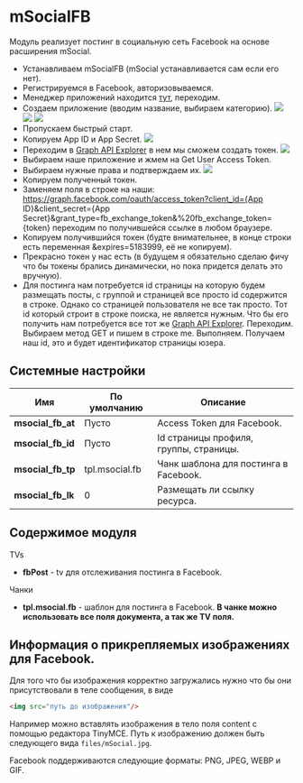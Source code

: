 # mSocialFB

Модуль реализует постинг в социальную сеть Facebook на основе расширения mSocial.

* Устанавливаем mSocialFB (mSocial устанавливается сам если его нет).
* Регистрируемся в Facebook, авторизовываемся.
* Менеджер приложений находится [тут][1], переходим.
* Создаем приложение (вводим название, выбираем категорию).
[![](https://file.modx.pro/files/a/4/7/a472e5e913b92dd927a886696853de28s.jpg)](https://file.modx.pro/files/a/4/7/a472e5e913b92dd927a886696853de28.png)
[![](https://file.modx.pro/files/4/e/7/4e7725932f2903a4bfb009e9b20270acs.jpg)](https://file.modx.pro/files/4/e/7/4e7725932f2903a4bfb009e9b20270ac.png)
[![](https://file.modx.pro/files/7/d/3/7d3cbe2842c43b7c73b304daa6d0aa9cs.jpg)](https://file.modx.pro/files/7/d/3/7d3cbe2842c43b7c73b304daa6d0aa9c.png)
* Пропускаем быстрый старт.
* Копируем App ID и App Secret.
[![](https://file.modx.pro/files/e/4/0/e409d4a49a8987b7dfa3f1940d980470s.jpg)](https://file.modx.pro/files/e/4/0/e409d4a49a8987b7dfa3f1940d980470.png)
* Переходим в [Graph API Explorer][2] в нем мы сможем создать токен.
[![](https://file.modx.pro/files/1/3/1/131abd100a39cc4fda49ddff107b6b5ds.jpg)](https://file.modx.pro/files/1/3/1/131abd100a39cc4fda49ddff107b6b5d.png)
* Выбираем наше приложение и жмем на Get User Access Token.
* Выбираем нужные права и подтверждаем их.
[![](https://file.modx.pro/files/0/f/5/0f50553e147706a7c7746a6676b2dc60s.jpg)](https://file.modx.pro/files/0/f/5/0f50553e147706a7c7746a6676b2dc60.png)
* Копируем полученный токен.
* Заменяем поля в строке на наши: <https://graph.facebook.com/oauth/access_token?client_id={App> ID}&client_secret={App Secret}&grant_type=fb_exchange_token&%20fb_exchange_token={token} переходим по получившейся ссылке в любом браузере.
* Копируем получившийся токен (будте внимательнее, в конце строки есть переменная &expires=5183999, её не копируем).
* Прекрасно токен у нас есть (в будущем я обязательно сделаю фичу что бы токены брались динамически, но пока придется делать это вручную).
* Для постинга нам потребуется id страницы на которую будем размещать посты, с группой и страницей все просто id содержится в строке. Однако со страницей пользователя не все так просто. Тот id который строит в строке поиска, не является нужным. Что бы его получить нам потребуется все тот же [Graph API Explorer][2]. Переходим. Выбираем метод GET и пишем в строке me. Выполняем. Получаем наш id, это и будет идентификатор страницы юзера.

## Системные настройки

| Имя               | По умолчанию   | Описание                               |
| ----------------- | -------------- | -------------------------------------- |
| **msocial_fb_at** | Пусто          | Access Token для Facebook.             |
| **msocial_fb_id** | Пусто          | Id страницы профиля, группы, страницы. |
| **msocial_fb_tp** | tpl.msocial.fb | Чанк шаблона для постинга в Facebook.  |
| **msocial_fb_lk** | 0              | Размещать ли ссылку ресурса.           |

## Содержимое модуля

TVs

* **fbPost** - tv для отслеживания постинга в Facebook.

Чанки

* **tpl.msocial.fb** - шаблон для постинга в Facebook.
**В чанке можно использовать все поля документа, а так же TV поля.**

## Информация о прикрепляемых изображениях для Facebook.

Для того что бы изображения корректно загружались нужно что бы они присутствовали в теле сообщения, в виде

```html
<img src="путь до изображения"/>
```

Например можно вставлять изображения в тело поля content с помощью редактора TinyMCE. Путь к изображению должен быть следующего вида `files/mSocial.jpg`.

Facebook поддерживаются следующие форматы: PNG, JPEG, WEBP и GIF.

[1]: https://developers.facebook.com/
[2]: https://developers.facebook.com/tools/explorer/
